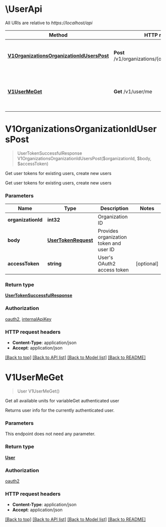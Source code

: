 # \UserApi

All URIs are relative to *https://localhost/api*

Method | HTTP request | Description
------------- | ------------- | -------------
[**V1OrganizationsOrganizationIdUsersPost**](UserApi.md#V1OrganizationsOrganizationIdUsersPost) | **Post** /v1/organizations/{organizationId}/users | Get user tokens for existing users, create new users
[**V1UserMeGet**](UserApi.md#V1UserMeGet) | **Get** /v1/user/me | Get all available units for variableGet authenticated user


# **V1OrganizationsOrganizationIdUsersPost**
> UserTokenSuccessfulResponse V1OrganizationsOrganizationIdUsersPost($organizationId, $body, $accessToken)

Get user tokens for existing users, create new users

Get user tokens for existing users, create new users


### Parameters

Name | Type | Description  | Notes
------------- | ------------- | ------------- | -------------
 **organizationId** | **int32**| Organization ID | 
 **body** | [**UserTokenRequest**](UserTokenRequest.md)| Provides organization token and user ID | 
 **accessToken** | **string**| User&#39;s OAuth2 access token | [optional] 

### Return type

[**UserTokenSuccessfulResponse**](UserTokenSuccessfulResponse.md)

### Authorization

[oauth2](../README.md#oauth2), [internalApiKey](../README.md#internalApiKey)

### HTTP request headers

 - **Content-Type**: application/json
 - **Accept**: application/json

[[Back to top]](#) [[Back to API list]](../README.md#documentation-for-api-endpoints) [[Back to Model list]](../README.md#documentation-for-models) [[Back to README]](../README.md)

# **V1UserMeGet**
> User V1UserMeGet()

Get all available units for variableGet authenticated user

Returns user info for the currently authenticated user.


### Parameters
This endpoint does not need any parameter.

### Return type

[**User**](User.md)

### Authorization

[oauth2](../README.md#oauth2)

### HTTP request headers

 - **Content-Type**: application/json
 - **Accept**: application/json

[[Back to top]](#) [[Back to API list]](../README.md#documentation-for-api-endpoints) [[Back to Model list]](../README.md#documentation-for-models) [[Back to README]](../README.md)

